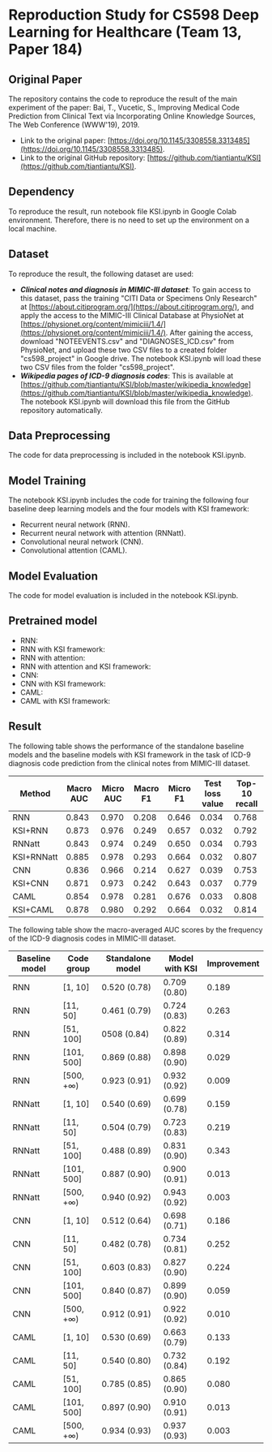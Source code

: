 # Reproduction Study for CS598 Deep Learning for Healthcare (Team 13, Paper 184)
## Original Paper
The repository contains the code to reproduce the result of the main experiment of the paper: Bai, T., Vucetic, S., Improving Medical Code Prediction from Clinical Text via Incorporating Online Knowledge Sources, The Web Conference (WWW'19), 2019.
- Link to the original paper: [https://doi.org/10.1145/3308558.3313485](https://doi.org/10.1145/3308558.3313485).
- Link to the original GitHub repository: [https://github.com/tiantiantu/KSI](https://github.com/tiantiantu/KSI).
## Dependency
To reproduce the result, run notebook file KSI.ipynb in Google Colab environment. Therefore, there is no need to set up the environment on a local machine.
## Dataset
To reproduce the result, the following dataset are used:
- ***Clinical notes and diagnosis in MIMIC-III dataset***: To gain access to this dataset, pass the training "CITI Data or Specimens Only Research" at [https://about.citiprogram.org/](https://about.citiprogram.org/), and apply the access to the MIMIC-III Clinical Database at PhysioNet at [https://physionet.org/content/mimiciii/1.4/](https://physionet.org/content/mimiciii/1.4/). After gaining the access, download "NOTEEVENTS.csv" and "DIAGNOSES_ICD.csv" from PhysioNet, and upload these two CSV files to a created folder "cs598_project" in Google drive. The notebook KSI.ipynb will load these two CSV files from the folder "cs598_project".
- ***Wikipedia pages of ICD-9 diagnosis codes***: This is available at [https://github.com/tiantiantu/KSI/blob/master/wikipedia_knowledge](https://github.com/tiantiantu/KSI/blob/master/wikipedia_knowledge). The notebook KSI.ipynb will download this file from the GitHub repository automatically.
## Data Preprocessing
The code for data preprocessing is included in the notebook KSI.ipynb.
## Model Training
The notebook KSI.ipynb includes the code for training the following four baseline deep learning models and the four models with KSI framework:
- Recurrent neural network (RNN).
- Recurrent neural network with attention (RNNatt).
- Convolutional neural network (CNN).
- Convolutional attention (CAML).
## Model Evaluation
The code for model evaluation is included in the notebook KSI.ipynb.
## Pretrained model

- RNN:
- RNN with KSI framework:
- RNN with attention:
- RNN with attention and KSI framework:
- CNN:
- CNN with KSI framework:
- CAML:
- CAML with KSI framework:
## Result
The following table shows the performance of the standalone baseline models and the baseline models with KSI framework in the task of ICD-9 diagnosis code prediction from the clinical notes from MIMIC-III dataset.

| Method     | Macro AUC | Micro AUC | Macro F1 | Micro F1 | Test loss value | Top-10 recall |
|------------|-----------|-----------|----------|----------|-----------------|---------------|
| RNN        | 0.843     | 0.970     | 0.208    | 0.646    | 0.034           | 0.768         |
| KSI+RNN    | 0.873     | 0.976     | 0.249    | 0.657    | 0.032           | 0.792         |
| RNNatt     | 0.843     | 0.974     | 0.249    | 0.650    | 0.034           | 0.793         |
| KSI+RNNatt | 0.885     | 0.978     | 0.293    | 0.664    | 0.032           | 0.807         |
| CNN        | 0.836     | 0.966     | 0.214    | 0.627    | 0.039           | 0.753         |
| KSI+CNN    | 0.871     | 0.973     | 0.242    | 0.643    | 0.037           | 0.779         |
| CAML       | 0.854     | 0.978     | 0.281    | 0.676    | 0.033           | 0.808         |
| KSI+CAML   | 0.878     | 0.980     | 0.292    | 0.664    | 0.032           | 0.814         |

The following table show the macro-averaged AUC scores by the frequency of the ICD-9 diagnosis codes in MIMIC-III dataset.

| Baseline model | Code group | Standalone model | Model with KSI | Improvement |
|----------------|------------|------------------|----------------|-------------|
| RNN            | [1, 10]    | 0.520 (0.78)     | 0.709 (0.80)   | 0.189       |
| RNN            | [11, 50]   | 0.461 (0.79)     | 0.724 (0.83)   | 0.263       |
| RNN            | [51, 100]  | 0508 (0.84)      | 0.822 (0.89)   | 0.314       |
| RNN            | [101, 500] | 0.869 (0.88)     | 0.898 (0.90)   | 0.029       |
| RNN            | [500, +∞)  | 0.923 (0.91)     | 0.932 (0.92)   | 0.009       |
| RNNatt         | [1, 10]    | 0.540 (0.69)     | 0.699 (0.78)   | 0.159       |
| RNNatt         | [11, 50]   | 0.504 (0.79)     | 0.723 (0.83)   | 0.219       |
| RNNatt         | [51, 100]  | 0.488 (0.89)     | 0.831 (0.90)   | 0.343       |
| RNNatt         | [101, 500] | 0.887 (0.90)     | 0.900 (0.91)   | 0.013       |
| RNNatt         | [500, +∞)  | 0.940 (0.92)     | 0.943 (0.92)   | 0.003       |
| CNN            | [1, 10]    | 0.512 (0.64)     | 0.698 (0.71)   | 0.186       |
| CNN            | [11, 50]   | 0.482 (0.78)     | 0.734 (0.81)   | 0.252       |
| CNN            | [51, 100]  | 0.603 (0.83)     | 0.827 (0.90)   | 0.224       |
| CNN            | [101, 500] | 0.840 (0.87)     | 0.899 (0.90)   | 0.059       |
| CNN            | [500, +∞)  | 0.912 (0.91)     | 0.922 (0.92)   | 0.010       |
| CAML           | [1, 10]    | 0.530 (0.69)     | 0.663 (0.79)   | 0.133       |
| CAML           | [11, 50]   | 0.540 (0.80)     | 0.732 (0.84)   | 0.192       |
| CAML           | [51, 100]  | 0.785 (0.85)     | 0.865 (0.90)   | 0.080       |
| CAML           | [101, 500] | 0.897 (0.90)     | 0.910 (0.91)   | 0.013       |
| CAML           | [500, +∞)  | 0.934 (0.93)     | 0.937 (0.93)   | 0.003       |